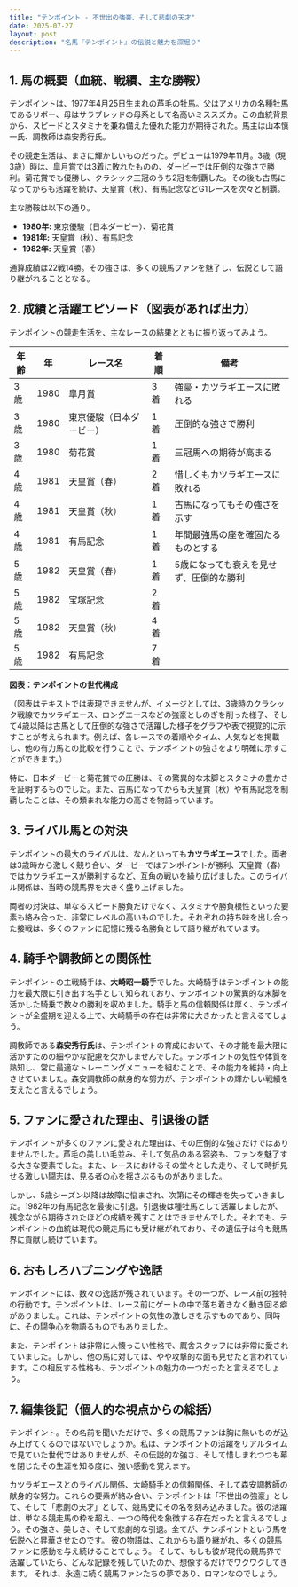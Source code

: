 ```yaml
---
title: "テンポイント - 不世出の強豪、そして悲劇の天才"
date: 2025-07-27
layout: post
description: "名馬『テンポイント』の伝説と魅力を深堀り"
---
```


## 1. 馬の概要（血統、戦績、主な勝鞍）

テンポイントは、1977年4月25日生まれの芦毛の牡馬。父はアメリカの名種牡馬であるリボー、母はサラブレッドの母系として名高いミススズカ。この血統背景から、スピードとスタミナを兼ね備えた優れた能力が期待された。馬主は山本慎一氏、調教師は森安秀行氏。

その競走生活は、まさに輝かしいものだった。デビューは1979年11月。3歳（現3歳）時は、皐月賞では3着に敗れたものの、ダービーでは圧倒的な強さで勝利。菊花賞でも優勝し、クラシック三冠のうち2冠を制覇した。その後も古馬になってからも活躍を続け、天皇賞（秋）、有馬記念などG1レースを次々と制覇。

主な勝鞍は以下の通り。

* **1980年:** 東京優駿（日本ダービー）、菊花賞
* **1981年:** 天皇賞（秋）、有馬記念
* **1982年:** 天皇賞（春）

通算成績は22戦14勝。その強さは、多くの競馬ファンを魅了し、伝説として語り継がれることとなる。


## 2. 成績と活躍エピソード（図表があれば出力）

テンポイントの競走生活を、主なレースの結果とともに振り返ってみよう。

| 年齢 | 年 | レース名           | 着順 | 備考                                     |
|-----|---|--------------------|-----|-----------------------------------------|
| 3歳 | 1980 | 皐月賞             | 3着 | 強豪・カツラギエースに敗れる             |
| 3歳 | 1980 | 東京優駿（日本ダービー） | 1着 | 圧倒的な強さで勝利                       |
| 3歳 | 1980 | 菊花賞             | 1着 | 三冠馬への期待が高まる                  |
| 4歳 | 1981 | 天皇賞（春）         | 2着 | 惜しくもカツラギエースに敗れる             |
| 4歳 | 1981 | 天皇賞（秋）         | 1着 | 古馬になってもその強さを示す             |
| 4歳 | 1981 | 有馬記念           | 1着 | 年間最強馬の座を確固たるものとする        |
| 5歳 | 1982 | 天皇賞（春）         | 1着 | 5歳になっても衰えを見せず、圧倒的な勝利 |
| 5歳 | 1982 | 宝塚記念           | 2着 |  |
| 5歳 | 1982 | 天皇賞（秋）         | 4着 |  |
| 5歳 | 1982 | 有馬記念           | 7着 |  |


**図表：テンポイントの世代構成**

（図表はテキストでは表現できませんが、イメージとしては、3歳時のクラシック戦線でカツラギエース、ロングエースなどの強豪としのぎを削った様子、そして4歳以降は古馬として圧倒的な強さで活躍した様子をグラフや表で視覚的に示すことが考えられます。例えば、各レースでの着順やタイム、人気などを掲載し、他の有力馬との比較を行うことで、テンポイントの強さをより明確に示すことができます。）

特に、日本ダービーと菊花賞での圧勝は、その驚異的な末脚とスタミナの豊かさを証明するものでした。また、古馬になってからも天皇賞（秋）や有馬記念を制覇したことは、その類まれな能力の高さを物語っています。


## 3. ライバル馬との対決

テンポイントの最大のライバルは、なんといっても**カツラギエース**でした。両者は3歳時から激しく競り合い、ダービーではテンポイントが勝利、天皇賞（春）ではカツラギエースが勝利するなど、互角の戦いを繰り広げました。このライバル関係は、当時の競馬界を大きく盛り上げました。

両者の対決は、単なるスピード勝負だけでなく、スタミナや勝負根性といった要素も絡み合った、非常にレベルの高いものでした。それぞれの持ち味を出し合った接戦は、多くのファンに記憶に残る名勝負として語り継がれています。


## 4. 騎手や調教師との関係性

テンポイントの主戦騎手は、**大崎昭一騎手**でした。大崎騎手はテンポイントの能力を最大限に引き出す名手として知られており、テンポイントの驚異的な末脚を活かした騎乗で数々の勝利を収めました。騎手と馬の信頼関係は厚く、テンポイントが全盛期を迎える上で、大崎騎手の存在は非常に大きかったと言えるでしょう。

調教師である**森安秀行氏**は、テンポイントの育成において、その才能を最大限に活かすための細やかな配慮を欠かしませんでした。テンポイントの気性や体質を熟知し、常に最適なトレーニングメニューを組むことで、その能力を維持・向上させていました。森安調教師の献身的な努力が、テンポイントの輝かしい戦績を支えたと言えるでしょう。


## 5. ファンに愛された理由、引退後の話

テンポイントが多くのファンに愛された理由は、その圧倒的な強さだけではありませんでした。芦毛の美しい毛並み、そして気品のある容姿も、ファンを魅了する大きな要素でした。また、レースにおけるその堂々とした走り、そして時折見せる激しい闘志は、見る者の心を揺さぶるものがありました。

しかし、5歳シーズン以降は故障に悩まされ、次第にその輝きを失っていきました。1982年の有馬記念を最後に引退。引退後は種牡馬として活躍しましたが、残念ながら期待されたほどの成績を残すことはできませんでした。それでも、テンポイントの血統は現代の競走馬にも受け継がれており、その遺伝子は今も競馬界に貢献し続けています。


## 6. おもしろハプニングや逸話

テンポイントには、数々の逸話が残されています。その一つが、レース前の独特の行動です。テンポイントは、レース前にゲートの中で落ち着きなく動き回る癖がありました。これは、テンポイントの気性の激しさを示すものであり、同時に、その闘争心を物語るものでもありました。

また、テンポイントは非常に人懐っこい性格で、厩舎スタッフには非常に愛されていました。しかし、他の馬に対しては、やや攻撃的な面も見せたと言われています。この相反する性格も、テンポイントの魅力の一つだったと言えるでしょう。


## 7. 編集後記（個人的な視点からの総括）

テンポイント。その名前を聞いただけで、多くの競馬ファンは胸に熱いものが込み上げてくるのではないでしょうか。私は、テンポイントの活躍をリアルタイムで見ていた世代ではありませんが、その伝説的な強さ、そして惜しまれつつも幕を閉じたその生涯を知る度に、強い感動を覚えます。

カツラギエースとのライバル関係、大崎騎手との信頼関係、そして森安調教師の献身的な努力。これらの要素が絡み合い、テンポイントは「不世出の強豪」として、そして「悲劇の天才」として、競馬史にその名を刻み込みました。彼の活躍は、単なる競走馬の枠を超え、一つの時代を象徴する存在だったと言えるでしょう。その強さ、美しさ、そして悲劇的な引退。全てが、テンポイントという馬を伝説へと昇華させたのです。  彼の物語は、これからも語り継がれ、多くの競馬ファンに感動を与え続けることでしょう。  そして、もしも彼が現代の競馬界で活躍していたら、どんな記録を残していたのか、想像するだけでワクワクしてきます。  それは、永遠に続く競馬ファンたちの夢であり、ロマンなのでしょう。

